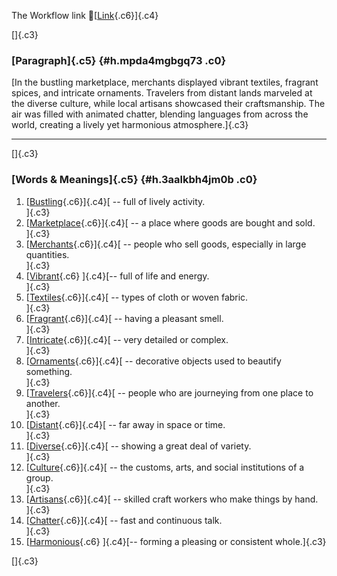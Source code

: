 The Workflow link
👏[[Link](https://www.google.com/url?q=http://www.google.com&sa=D&source=editors&ust=1761014594053682&usg=AOvVaw2mwjCxNdCbqALFbJoNPCOD){.c6}]{.c4}

[]{.c3}

### [Paragraph]{.c5} {#h.mpda4mgbgq73 .c0}

[In the bustling marketplace, merchants displayed vibrant textiles,
fragrant spices, and intricate ornaments. Travelers from distant lands
marveled at the diverse culture, while local artisans showcased their
craftsmanship. The air was filled with animated chatter, blending
languages from across the world, creating a lively yet harmonious
atmosphere.]{.c3}

------------------------------------------------------------------------

[]{.c3}

### [Words & Meanings]{.c5} {#h.3aalkbh4jm0b .c0}

1.  [[Bustling](https://www.google.com/url?q=http://www.google.com&sa=D&source=editors&ust=1761014594054341&usg=AOvVaw2t-SslJyrBBgDlcXhwg2Kj){.c6}]{.c4}[ --
    full of lively activity.\
    ]{.c3}
2.  [[Marketplace](https://www.google.com/url?q=http://www.google.com&sa=D&source=editors&ust=1761014594054464&usg=AOvVaw3USkgLOvuOBVCG0JhGhwd6){.c6}]{.c4}[ --
    a place where goods are bought and sold.\
    ]{.c3}
3.  [[Merchants](https://www.google.com/url?q=http://www.google.com&sa=D&source=editors&ust=1761014594054583&usg=AOvVaw3-ylVdGXUL7TAsA0mtevBL){.c6}]{.c4}[ --
    people who sell goods, especially in large quantities.\
    ]{.c3}
4.  [[Vibrant](https://www.google.com/url?q=http://www.google.com&sa=D&source=editors&ust=1761014594054707&usg=AOvVaw1dLhOPYItpe5EJp06ZgsNv){.c6}
    ]{.c4}[-- full of life and energy.\
    ]{.c3}
5.  [[Textiles](https://www.google.com/url?q=http://www.google.com&sa=D&source=editors&ust=1761014594054822&usg=AOvVaw3ZgL9SN6gFdj8e_sRAy_8x){.c6}]{.c4}[ --
    types of cloth or woven fabric.\
    ]{.c3}
6.  [[Fragrant](https://www.google.com/url?q=http://www.google.com&sa=D&source=editors&ust=1761014594054931&usg=AOvVaw2xhCGYe5Rvx8uQjBZA-SPo){.c6}]{.c4}[ --
    having a pleasant smell.\
    ]{.c3}
7.  [[Intricate](https://www.google.com/url?q=http://www.google.com&sa=D&source=editors&ust=1761014594055031&usg=AOvVaw3JKwhYmVh32FpYEsSIjUlx){.c6}]{.c4}[ --
    very detailed or complex.\
    ]{.c3}
8.  [[Ornaments](https://www.google.com/url?q=http://www.google.com&sa=D&source=editors&ust=1761014594055133&usg=AOvVaw0dRYiCA9g259tjeSoJrmq_){.c6}]{.c4}[ --
    decorative objects used to beautify something.\
    ]{.c3}
9.  [[Travelers](https://www.google.com/url?q=http://www.google.com&sa=D&source=editors&ust=1761014594055252&usg=AOvVaw1KLrpSlgajVI2UbijWnmcw){.c6}]{.c4}[ --
    people who are journeying from one place to another.\
    ]{.c3}
10. [[Distant](https://www.google.com/url?q=http://www.google.com&sa=D&source=editors&ust=1761014594055378&usg=AOvVaw2eYagoxuQU_Q-9YXRHodoq){.c6}]{.c4}[ --
    far away in space or time.\
    ]{.c3}
11. [[Diverse](https://www.google.com/url?q=http://www.google.com&sa=D&source=editors&ust=1761014594055496&usg=AOvVaw2c1T1-aQrMfnqN3sPlUiiJ){.c6}]{.c4}[ --
    showing a great deal of variety.\
    ]{.c3}
12. [[Culture](https://www.google.com/url?q=http://www.google.com&sa=D&source=editors&ust=1761014594055600&usg=AOvVaw1ZtMOKP9qZP4JgzaYPfSkI){.c6}]{.c4}[ --
    the customs, arts, and social institutions of a group.\
    ]{.c3}
13. [[Artisans](https://www.google.com/url?q=http://www.google.com&sa=D&source=editors&ust=1761014594055727&usg=AOvVaw2nE3hdIfj1pQpvBVAXYXWx){.c6}]{.c4}[ --
    skilled craft workers who make things by hand.\
    ]{.c3}
14. [[Chatter](https://www.google.com/url?q=http://www.google.com&sa=D&source=editors&ust=1761014594055847&usg=AOvVaw14vl2KV0NX7Cbl4t9j0Guh){.c6}]{.c4}[ --
    fast and continuous talk.\
    ]{.c3}
15. [[Harmonious](https://www.google.com/url?q=http://www.google.com&sa=D&source=editors&ust=1761014594055977&usg=AOvVaw2ZaItZNV49Ycwz_C0zlU1q){.c6}
    ]{.c4}[-- forming a pleasing or consistent whole.]{.c3}

[]{.c3}
